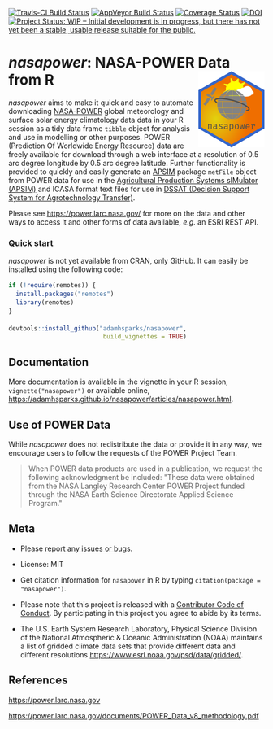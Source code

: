 
[![Travis-CI Build Status](https://travis-ci.org/adamhsparks/nasapower.svg?branch=master)](https://travis-ci.org/adamhsparks/nasapower)
[![AppVeyor Build Status](https://ci.appveyor.com/api/projects/status/github/adamhsparks/nasapower?branch=master&svg=true)](https://ci.appveyor.com/project/adamhsparks/nasapower)
[![Coverage Status](https://img.shields.io/codecov/c/github/adamhsparks/nasapower/master.svg)](https://codecov.io/github/adamhsparks/nasapower?branch=master)
[![DOI](https://zenodo.org/badge/109224461.svg)](https://zenodo.org/badge/latestdoi/109224461)
[![Project Status: WIP – Initial development is in progress, but there has not yet been a stable, usable release suitable for the public.](http://www.repostatus.org/badges/latest/wip.svg)](http://www.repostatus.org/#wip)

# _nasapower_: NASA-POWER Data from R <img align="right" src="man/figures/logo.png">

_nasapower_ aims to make it quick and easy to automate downloading
[NASA-POWER](https://power.larc.nasa.gov) global meteorology and surface solar
energy climatology data  data in your R session as a tidy data frame `tibble`
object for analysis and use in modelling or other purposes. POWER (Prediction Of
Worldwide Energy Resource) data are freely available for download through a web
interface at a resolution of 0.5 arc degree longitude by 0.5 arc degree
latitude. Further functionality is provided to quickly and easily generate an
[APSIM](https://github.com/fainges/R-APSIM) package `metFile` object from POWER
data for use in the
[Agricultural Production Systems sIMulator (APSIM)](http://www.apsim.info/) and
ICASA format text files for use in
[DSSAT (Decision Support System for Agrotechnology Transfer)](https://dssat.net/).

Please see
<https://power.larc.nasa.gov/> for more on the data and other ways to access it
and other forms of data available, _e.g._ an ESRI REST API.

### Quick start

_nasapower_ is not yet available from CRAN, only GitHub. It can easily be
installed using the following code:

```r
if (!require(remotes)) {
  install.packages("remotes")
  library(remotes)
}

devtools::install_github("adamhsparks/nasapower",
                          build_vignettes = TRUE)
```

## Documentation

More documentation is available in the vignette in your R session,
`vignette("nasapower")` or available online,
<https://adamhsparks.github.io/nasapower/articles/nasapower.html>.

## Use of POWER Data

While _nasapower_ does not redistribute the data or provide it in any way, we
encourage users to follow the requests of the POWER Project Team.

> When POWER data products are used in a publication, we request the following
acknowledgment be included: "These data were obtained from the NASA Langley
Research Center POWER Project funded through the NASA Earth Science Directorate
Applied Science Program."

## Meta

* Please [report any issues or bugs](https://github.com/adamhsparks/nasapower/issues).

* License: MIT

* Get citation information for `nasapower` in R by typing
`citation(package = "nasapower")`.

* Please note that this project is released with a
[Contributor Code of Conduct](CONDUCT.md).
By participating in this project you agree to abide by its terms.

* The U.S. Earth System Research Laboratory, Physical Science Division of the
National Atmospheric & Oceanic Administration (NOAA) maintains a list of
gridded climate data sets that provide different data and different resolutions
<https://www.esrl.noaa.gov/psd/data/gridded/>.

## References

<https://power.larc.nasa.gov>

<https://power.larc.nasa.gov/documents/POWER_Data_v8_methodology.pdf>
